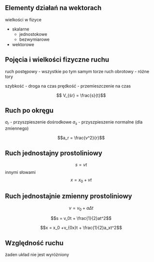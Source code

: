 

## Elementy działań na wektorach

wielkości w fizyce
- skalarne
	- jednostokowe
	- bezwymiarowe
- wektorowe

## Pojęcia i wielkości fizyczne ruchu

ruch postępowy - wszystkie po tym samym torze
ruch obrotowy - różne tory

szybkość - droga na czas
prędkość - przemieszczenie na czas


$$
V_{śr} = \frac{s}{t}$$

## Ruch po okręgu

$a_r$ - przyszpieszenie dośrodkowe
$a_s$ - przyszpieszenie normalne (dla zmiennego)

$$a_r = \frac{v^2}{r}$$


## Ruch jednostajny prostoliniowy
$$s = vt$$
innymi słowami
$$x = x_0 + vt$$

## Ruch jednostajnie zmienny prostoliniowy
$$v = v_0 + a\Delta t$$

$$s = v_0t + \frac{1}{2}at^2$$

$$x = x_0 +v_{0x}t + \frac{1}{2}a_xt^2$$
## Względność ruchu

żaden układ nie jest wyróżniony
